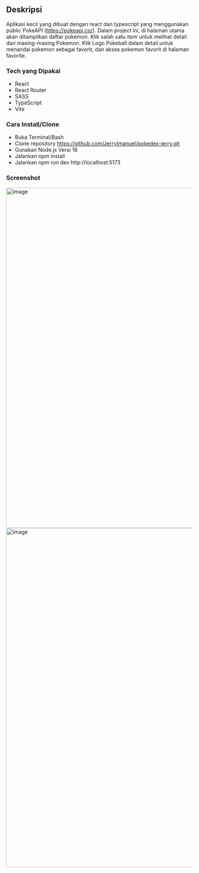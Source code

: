 ## Deskripsi

Aplikasi kecil yang dibuat dengan react dan typescript yang menggunakan public PokeAPI (https://pokeapi.co/). Dalam project ini, di halaman utama akan ditampilkan daftar pokemon. Klik salah satu item untuk melihat detail dari masing-masing Pokemon. Klik Logo Pokeball dalam detail untuk menandai pokemon sebagai favorit, dan akses pokemon favorit di halaman favorite.

### Tech yang Dipakai

- React
- React Router
- SASS
- TypeScript
- Vite

### Cara Install/Clone

- Buka Terminal/Bash
- Clone repository https://github.com/JerryImanuel/pokedex-jerry.git
- Gunakan Node.js Versi 18
- Jalankan npm install
- Jalankan npm run dev http://localhost:5173

### Screenshot
<img width="1899" height="918" alt="image" src="https://github.com/user-attachments/assets/0cd6cb71-5b40-4105-a8e8-b1aa181bc7af" />
<img width="1917" height="915" alt="image" src="https://github.com/user-attachments/assets/5468fad5-6d3a-4edc-a3a8-cdb433bc9bcb" />


